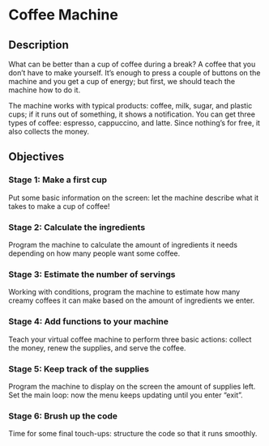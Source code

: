# Coffee Machine

## Description

What can be better than a cup of coffee during a break? A coffee that you don’t have to make yourself. It’s enough to press a couple of buttons on the machine and you get a cup of energy; but first, we should teach the machine how to do it.

The machine works with typical products: coffee, milk, sugar, and plastic cups; if it runs out of something, it shows a notification. You can get three types of coffee: espresso, cappuccino, and latte. Since nothing’s for free, it also collects the money.

## Objectives

### Stage 1: Make a first cup

Put some basic information on the screen: let the machine describe what it takes to make a cup of coffee!

### Stage 2: Calculate the ingredients

Program the machine to calculate the amount of ingredients it needs depending on how many people want some coffee.

### Stage 3: Estimate the number of servings

Working with conditions, program the machine to estimate how many creamy coffees it can make based on the amount of ingredients we enter.

### Stage 4: Add functions to your machine

Teach your virtual coffee machine to perform three basic actions: collect the money, renew the supplies, and serve the coffee.

### Stage 5: Keep track of the supplies

Program the machine to display on the screen the amount of supplies left. Set the main loop: now the menu keeps updating until you enter “exit”.

### Stage 6: Brush up the code

Time for some final touch-ups: structure the code so that it runs smoothly.
